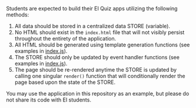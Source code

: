 Students are expected to build their EI Quiz apps utilizing the following methods:

1. All data should be stored in a centralized data STORE (variable).
2. No HTML should exist in the `index.html` file that will not visibly persist throughout the entirety of the application.
3. All HTML should be generated using template generation functions (see examples in [index.js](https://github.com/Thinkful-Ed/ei-quiz-app-example/blob/master/scripts/index.js)).
4. The STORE should only be updated by event handler functions (see examples in [index.js](https://github.com/Thinkful-Ed/ei-quiz-app-example/blob/master/scripts/index.js)).
5. The page should be re-rendered anytime the STORE is updated by calling one singular `render()` function that will conditionally render the page based upon the state of the STORE.

You may use the application in this repository as an example, but please do not share its code with EI students.